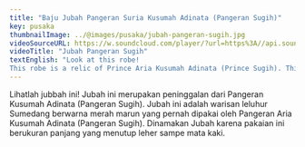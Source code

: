 ```yaml
---
title: "Baju Jubah Pangeran Suria Kusumah Adinata (Pangeran Sugih)"
key: pusaka
thumbnailImage: ../@images/pusaka/jubah-pangeran-sugih.jpg
videoSourceURL: https://w.soundcloud.com/player/?url=https%3A//api.soundcloud.com/tracks/1171304827&color=%23ff5500&auto_play=true&hide_related=false&show_comments=true&show_user=true&show_reposts=false&show_teaser=true
videoTitle: "Jubah Pangeran Sugih"
textEnglish: "Look at this robe!
This robe is a relic of Prince Aria Kusumah Adinata (Prince Sugih). This robe is a maroon-colored Sumedang heritage that was once worn by Prince Aria Kusumah Adinata (Prince Sugih). Named the robe because this garment is long that covers the neck to the ankles."
---
```


Lihatlah jubbah ini!
Jubah ini merupakan peninggalan dari Pangeran Kusumah Adinata (Pangeran Sugih). Jubah ini adalah warisan leluhur Sumedang berwarna merah marun yang pernah dipakai oleh Pangeran Aria Kusumah Adinata (Pangeran Sugih). Dinamakan Jubah karena pakaian ini berukuran panjang yang menutup leher sampe mata kaki.